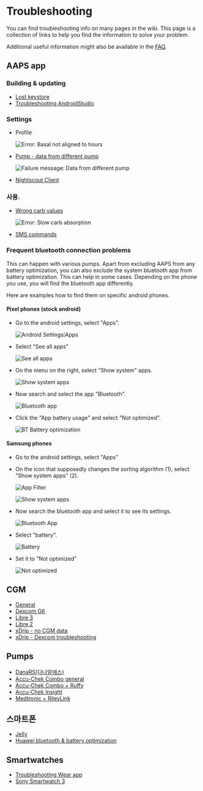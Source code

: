 # Troubleshooting

You can find troubleshooting info on many pages in the wiki. This page is a collection of links to help you find the information to solve your problem.

Additional useful information might also be available in the [FAQ](../UsefulLinks/FAQ.md).

## AAPS app

### Building & updating

* [Lost keystore](TroubleshootingAndroidStudio#lost-keystore)
* [Troubleshooting AndroidStudio](TroubleshootingAndroidStudio)

### Settings
* Profile

  ![Error: Basal not aligned to hours](../images/Screen_DifferentPump.png)

* [Pump - data from different pump](../Maintenance/Update3_0.md#failure-message-data-from-different-pump)

  ![Failure message: Data from different pump](../images/BasalNotAlignedToHours2.png)

* [Nightscout Client](../GettingHelp/TroubleshootingNsClient.md)

### 사용.
* [Wrong carb values](../DailyLifeWithAaps/CobCalculation.md#detection-of-wrong-cob-values)

   ![Error: Slow carb absorption](../images/Calculator_SlowCarbAbsorption.png)

* [SMS commands](../RemoteFeatures/SMSCommands.md#troubleshooting)

### Frequent bluetooth connection problems

This can happen with various pumps. Apart from excluding AAPS from any battery optimization, you can also exclude the system bluetooth app from battery optimization. This can help in some cases. Depending on the phone you use, you will find the bluetooth app differently.

Here are examples how to find them on specific android phones.


#### Pixel phones (stock android)

* Go to the android settings, select "Apps".

  ![Android Settings¦Apps](../images/troubleshooting/pixel/01_androidsettings.png)

* Select "See all apps"

  ![See all apps](../images/troubleshooting/pixel/02_apps.png)

* On the menu on the right, select "Show system" apps.

  ![Show system apps](../images/troubleshooting/pixel/03_allapps.png)

* Now search and select the app "Bluetooth".

  ![Bluetooth app](../images/troubleshooting/pixel/03_bluetooth.png)

* Click the "App battery usage" and select "Not optimized".

  ![BT Battery optimization](../images/troubleshooting/pixel/04_btunrestricted.png)


#### Samsung phones

* Go to the android settings, select "Apps"

* On the icon that supposedly changes the sorting algorithm (1), select "Show system apps" (2).

  ![App Filter](../images/troubleshooting/samsung/Samsung01_Apps.png)

  ![Show system apps](../images/troubleshooting/samsung/Samsung02_ShowSystemApps.png)

* Now search the bluetooth app and select it to see its settings.

  ![Bluetooth App](../images/troubleshooting/samsung/Samsung03_BtApp.png)

* Select "battery".

  ![Battery](../images/troubleshooting/samsung/Samsung04_Battery.png)

* Set it to "Not optimized"

  ![Not optimized](../images/troubleshooting/samsung/Samsung05_NotOptimized.png)


## CGM

* [General](../CompatibleCgms/GeneralCGMRecommendation.md#troubleshooting)
* [Dexcom G6](../CompatibleCgms/DexcomG6.md#troubleshooting-g6-and-one)
* [Libre 3](../CompatibleCgms/Libre3.md#experiences-and-troubleshooting)
* [Libre 2](../CompatibleCgms/Libre2.md#experiences-and-troubleshooting)
* [xDrip - no CGM data](../CompatibleCgms/xDrip.md#identify-receiver)
* [xDrip - Dexcom troubleshooting](../CompatibleCgms/xDrip.md#troubleshooting-dexcom-g5g6-and-xdrip)

## Pumps

* [DanaRS(다나알에스)](../CompatiblePumps/DanaRS-Insulin-Pump.md#dana-rs-specific-errors)
* [Accu-Chek Combo general](../CompatiblePumps/Accu-Chek-Combo-Tips-for-Basic-usage.md)
* [Accu-Chek Combo + Ruffy](../CompatiblePumps/Accu-Chek-Combo-Pump.md#why-pairing-with-the-pump-does-not-work-with-the-app-ruffy)
* [Accu-Chek Insight](../CompatiblePumps/Accu-Chek-Insight-Pump.md#insight-specific-errors)
* [Medtronic + RileyLink](../CompatiblePumps/MedtronicPump.md#what-to-do-if-i-loose-connection-to-rileylink-andor-pump)

## 스마트폰

* [Jelly](../CompatiblePhones/Jelly.md)
* [Huawei bluetooth & battery optimization](../CompatiblePhones/Huawei.md)

## Smartwatches

* [Troubleshooting Wear app](../UsefulLinks/WearOsSmartwatch.md#troubleshooting-the-wear-app)
* [Sony Smartwatch 3](../UsefulLinks/SonySW3.md)
